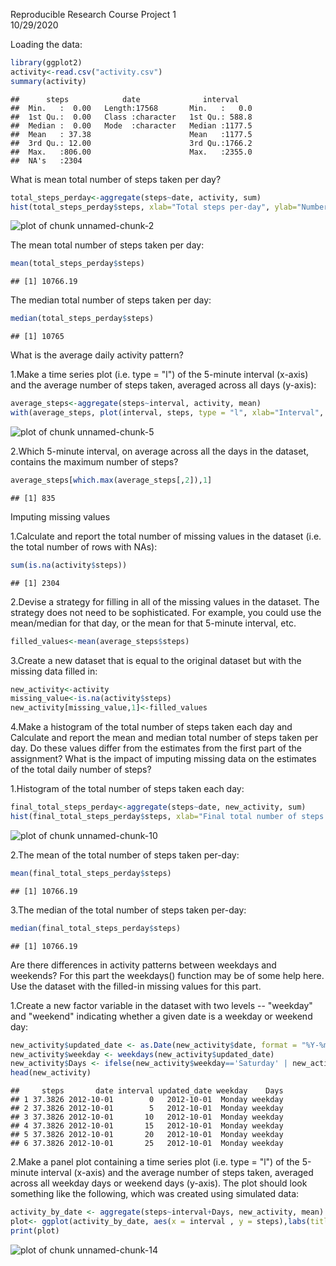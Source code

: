 

Reproducible Research Course Project 1  
10/29/2020


Loading the data:


```r
library(ggplot2)
activity<-read.csv("activity.csv")
summary(activity)
```

```
##      steps            date              interval     
##  Min.   :  0.00   Length:17568       Min.   :   0.0  
##  1st Qu.:  0.00   Class :character   1st Qu.: 588.8  
##  Median :  0.00   Mode  :character   Median :1177.5  
##  Mean   : 37.38                      Mean   :1177.5  
##  3rd Qu.: 12.00                      3rd Qu.:1766.2  
##  Max.   :806.00                      Max.   :2355.0  
##  NA's   :2304
```

What is mean total number of steps taken per day?


```r
total_steps_perday<-aggregate(steps~date, activity, sum)
hist(total_steps_perday$steps, xlab="Total steps per-day", ylab="Number of days", main="Total number of steps per-day")
```

![plot of chunk unnamed-chunk-2](figure/unnamed-chunk-2-1.png)

The mean total number of steps taken per day:

```r
mean(total_steps_perday$steps)
```

```
## [1] 10766.19
```

The median total number of steps taken per day:

```r
median(total_steps_perday$steps)
```

```
## [1] 10765
```

What is the average daily activity pattern?

1.Make a time series plot (i.e. type = "l") of the 5-minute interval (x-axis) and the average number of steps taken, averaged across all days (y-axis):

```r
average_steps<-aggregate(steps~interval, activity, mean)
with(average_steps, plot(interval, steps, type = "l", xlab="Interval", ylab="Average number of steps", main="Average number of steps by interval"))
```

![plot of chunk unnamed-chunk-5](figure/unnamed-chunk-5-1.png)

2.Which 5-minute interval, on average across all the days in the dataset, contains the maximum number of steps?

```r
average_steps[which.max(average_steps[,2]),1]
```

```
## [1] 835
```

Imputing missing values

1.Calculate and report the total number of missing values in the dataset (i.e. the total number of rows with NAs):

```r
sum(is.na(activity$steps))
```

```
## [1] 2304
```
2.Devise a strategy for filling in all of the missing values in the dataset. The strategy does not need to be sophisticated. For example, you could use the mean/median for that day, or the mean for that 5-minute interval, etc.

```r
filled_values<-mean(average_steps$steps)
```
3.Create a new dataset that is equal to the original dataset but with the missing data filled in:

```r
new_activity<-activity
missing_value<-is.na(activity$steps)
new_activity[missing_value,1]<-filled_values
```
4.Make a histogram of the total number of steps taken each day and Calculate and report the mean and median total number of steps taken per day. Do these values differ from the estimates from the first part of the assignment? What is the impact of imputing missing data on the estimates of the total daily number of steps?

1.Histogram of the total number of steps taken each day:

```r
final_total_steps_perday<-aggregate(steps~date, new_activity, sum)
hist(final_total_steps_perday$steps, xlab="Final total number of steps per-day", ylab="Number of days", main="Full number of steps taken per-day")
```

![plot of chunk unnamed-chunk-10](figure/unnamed-chunk-10-1.png)

2.The mean of the total number of steps taken per-day:

```r
mean(final_total_steps_perday$steps)
```

```
## [1] 10766.19
```
3.The median of the total number of steps taken per-day:

```r
median(final_total_steps_perday$steps)
```

```
## [1] 10766.19
```

Are there differences in activity patterns between weekdays and weekends?
For this part the weekdays() function may be of some help here. Use the dataset with the filled-in missing values for this part.

1.Create a new factor variable in the dataset with two levels -- "weekday" and "weekend" indicating whether a given date is a weekday or weekend day:

```r
new_activity$updated_date <- as.Date(new_activity$date, format = "%Y-%m-%d")
new_activity$weekday <- weekdays(new_activity$updated_date)
new_activity$Days <- ifelse(new_activity$weekday=='Saturday' | new_activity$weekday=='Sunday', 'weekend','weekday')
head(new_activity)
```

```
##     steps       date interval updated_date weekday    Days
## 1 37.3826 2012-10-01        0   2012-10-01  Monday weekday
## 2 37.3826 2012-10-01        5   2012-10-01  Monday weekday
## 3 37.3826 2012-10-01       10   2012-10-01  Monday weekday
## 4 37.3826 2012-10-01       15   2012-10-01  Monday weekday
## 5 37.3826 2012-10-01       20   2012-10-01  Monday weekday
## 6 37.3826 2012-10-01       25   2012-10-01  Monday weekday
```
2.Make a panel plot containing a time series plot (i.e. type = "l") of the 5-minute interval (x-axis) and the average number of steps taken, averaged across all weekday days or weekend days (y-axis). The plot should look something like the following, which was created using simulated data:


```r
activity_by_date <- aggregate(steps~interval+Days, new_activity, mean)
plot<- ggplot(activity_by_date, aes(x = interval , y = steps),labs(title = "Average daily steps by type of date", x = "Interval", y = "Average number of steps"))
print(plot)
```

![plot of chunk unnamed-chunk-14](figure/unnamed-chunk-14-1.png)

